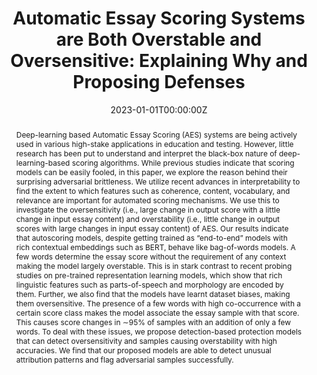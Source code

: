 ---
title: "Automatic Essay Scoring Systems are Both Overstable and Oversensitive: Explaining Why and Proposing Defenses"
authors:
- Yaman Kumar Singla
- Swapnil Parekh
- Somesh Singh
- Junyi Jessy Li
- Rajiv Ratn Shah
- Changyou Chen

date: "2023-01-01T00:00:00Z"
doi: ""

publishDate: "2023-01-01T00:00:00Z"

publication_types: ["journal"]

publication: "Dialogue & Discourse"
publication_short: "Dialogue & Discourse"

abstract: "Deep-learning based Automatic Essay Scoring (AES) systems are being actively used in various high-stake applications in education and testing. However, little research has been put to understand and interpret the black-box nature of deep-learning-based scoring algorithms. While previous studies indicate that scoring models can be easily fooled, in this paper, we explore the reason behind their surprising adversarial brittleness. We utilize recent advances in interpretability to find the extent to which features such as coherence, content, vocabulary, and relevance are important for automated scoring mechanisms. We use this to investigate the oversensitivity (i.e., large change in output score with a little change in input essay content) and overstability (i.e., little change in output scores with large changes in input essay content) of AES. Our results indicate that autoscoring models, despite getting trained as “end-to-end” models with rich contextual embeddings such as BERT, behave like bag-of-words models. A few words determine the essay score without the requirement of any context making the model largely overstable. This is in stark contrast to recent probing studies on pre-trained representation learning models, which show that rich linguistic features such as parts-of-speech and morphology are encoded by them. Further, we also find that the models have learnt dataset biases, making them oversensitive. The presence of a few words with high co-occurrence with a certain score class makes the model associate the essay sample with that score. This causes score changes in ∼95% of samples with an addition of only a few words. To deal with these issues, we propose detection-based protection models that can detect oversensitivity and samples causing overstability with high accuracies. We find that our proposed models are able to detect unusual attribution patterns and flag adversarial samples successfully."

summary: "Deep-learning based Automatic Essay Scoring (AES) systems are being actively used in various high-stake applications in education and testing. However, little research has been put to understand and interpret the black-box nature of deep-learning-based scoring algorithms. While previous studies indicate that scoring models can be easily fooled, in this paper, we explore the reason behind their surprising adversarial brittleness. We utilize recent advances in interpretability to find the extent to which features such as coherence, content, vocabulary, and relevance are important for automated scoring mechanisms. We use this to investigate the oversensitivity (i.e., large change in output score with a little change in input essay content) and overstability (i.e., little change in output scores with large changes in input essay content) of AES. Our results indicate that autoscoring models, despite getting trained as “end-to-end” models with rich contextual embeddings such as BERT, behave like bag-of-words models. A few words determine the essay score without the requirement of any context making the model largely overstable. This is in stark contrast to recent probing studies on pre-trained representation learning models, which show that rich linguistic features such as parts-of-speech and morphology are encoded by them. Further, we also find that the models have learnt dataset biases, making them oversensitive. The presence of a few words with high co-occurrence with a certain score class makes the model associate the essay sample with that score. This causes score changes in ∼95% of samples with an addition of only a few words. To deal with these issues, we propose detection-based protection models that can detect oversensitivity and samples causing overstability with high accuracies. We find that our proposed models are able to detect unusual attribution patterns and flag adversarial samples successfully."

tags:
- AES
- Interpretability
- Adversarial Robustness

featured: true



links:
url_pdf: "https://journals.uic.edu/ojs/index.php/dad/article/view/12448"
url_code: ""
url_dataset: ""
url_poster: ""
url_project: ""
url_slides: ""
url_source: ""
url_video: ""

image:
  caption: "Automatic Essay Scoring Systems are Both Overstable and Oversensitive: Explaining Why and Proposing Defenses"
  focal_point: "Smart"
  preview_only: false
  alt_text: "Automatic Essay Scoring Systems are Both Overstable and Oversensitive: Explaining Why and Proposing Defenses"

projects: []
slides: ""
---
